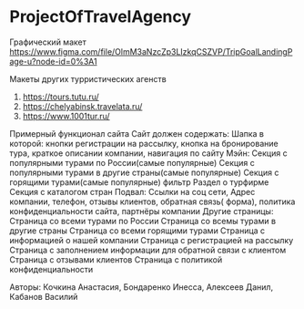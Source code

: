 ﻿# ProjectOfTravelAgency


Графический макет
https://www.figma.com/file/OlmM3aNzcZp3LIzkqCSZVP/TripGoalLandingPage-u?node-id=0%3A1

Макеты других турристических агенств
1) https://tours.tutu.ru/
2) https://chelyabinsk.travelata.ru/
3) https://www.1001tur.ru/

Примерный функционал сайта
Сайт должен содержать:
    Шапка в которой:
        кнопки регистрации на рассылку, кнопка на бронирование тура, краткое описании компании, навигация по сайту
    Мэйн:
        Секция с популярными турами по России(самые популярные)
        Секция с популярными турами в другие страны(самые популярные)
        Секция с горящими турами(самые популярные)
        фильтр
        Раздел о турфирме
        Секция с каталогом стран
    Подвал:
        Ссылки на соц сети, Адрес компании, телефон, отзывы клиентов, обратная связь( форма), политика конфиденциальности сайта, партнёры компании
Другие страницы:
    Страница со всеми турами по России
    Страница со всемы турами в другие страны
    Страница со всеми горящими турами
    Страница с информацией о нашей компании
    Страница с регистрацией на рассылку
    Страница с заполнением информации для обратной связи с клиентом
    Страница с отзывами клиентов
    Страница с политикой конфиденциальности

Авторы: 
Кочкина Анастасия, Бондаренко Инесса, Алексеев Данил, Кабанов Василий